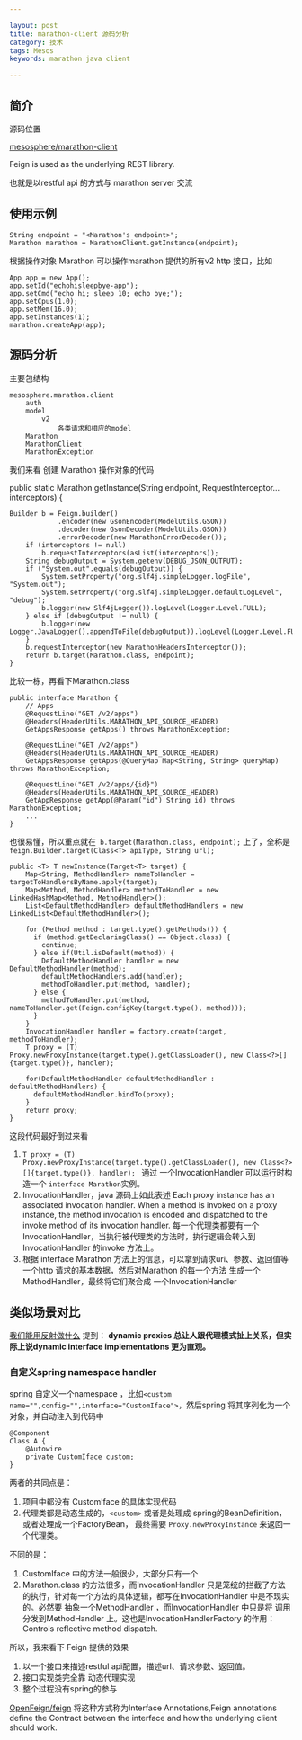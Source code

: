 ```yaml
---

layout: post
title: marathon-client 源码分析
category: 技术
tags: Mesos
keywords: marathon java client

---
```



## 简介

源码位置

[mesosphere/marathon-client](https://github.com/mesosphere/marathon-client)

Feign is used as the underlying REST library. 

也就是以restful api 的方式与 marathon server 交流

## 使用示例

	String endpoint = "<Marathon's endpoint>";
	Marathon marathon = MarathonClient.getInstance(endpoint);
	
根据操作对象 Marathon 可以操作marathon 提供的所有v2 http 接口，比如

	App app = new App();
	app.setId("echohisleepbye-app");
	app.setCmd("echo hi; sleep 10; echo bye;");
	app.setCpus(1.0);
	app.setMem(16.0);
	app.setInstances(1);
	marathon.createApp(app);

## 源码分析

主要包结构

    mesosphere.marathon.client
	 	auth
	 	model
	 		v2
	 			各类请求和相应的model
	 	Marathon
	 	MarathonClient
	 	MarathonException
	 	
我们来看 创建 Marathon 操作对象的代码

public static Marathon getInstance(String endpoint, RequestInterceptor... interceptors) {

	Builder b = Feign.builder()
				.encoder(new GsonEncoder(ModelUtils.GSON))
				.decoder(new GsonDecoder(ModelUtils.GSON))
				.errorDecoder(new MarathonErrorDecoder());
		if (interceptors != null)
			b.requestInterceptors(asList(interceptors));
		String debugOutput = System.getenv(DEBUG_JSON_OUTPUT);
		if ("System.out".equals(debugOutput)) {
			System.setProperty("org.slf4j.simpleLogger.logFile", "System.out");
			System.setProperty("org.slf4j.simpleLogger.defaultLogLevel", "debug");
			b.logger(new Slf4jLogger()).logLevel(Logger.Level.FULL);
		} else if (debugOutput != null) {
			b.logger(new Logger.JavaLogger().appendToFile(debugOutput)).logLevel(Logger.Level.FULL);
		}
		b.requestInterceptor(new MarathonHeadersInterceptor());
		return b.target(Marathon.class, endpoint);
	}
	
比较一栋，再看下Marathon.class

	public interface Marathon {
		// Apps
		@RequestLine("GET /v2/apps")
		@Headers(HeaderUtils.MARATHON_API_SOURCE_HEADER)
		GetAppsResponse getApps() throws MarathonException;
	
		@RequestLine("GET /v2/apps")
		@Headers(HeaderUtils.MARATHON_API_SOURCE_HEADER)
		GetAppsResponse getApps(@QueryMap Map<String, String> queryMap) throws MarathonException;
	
		@RequestLine("GET /v2/apps/{id}")
		@Headers(HeaderUtils.MARATHON_API_SOURCE_HEADER)
		GetAppResponse getApp(@Param("id") String id) throws MarathonException;
		...
	}
	
也很易懂，所以重点就在` b.target(Marathon.class, endpoint);` 上了，全称是`feign.Builder.target(Class<T> apiType, String url);`

	public <T> T newInstance(Target<T> target) {
		Map<String, MethodHandler> nameToHandler = targetToHandlersByName.apply(target);
		Map<Method, MethodHandler> methodToHandler = new LinkedHashMap<Method, MethodHandler>();
		List<DefaultMethodHandler> defaultMethodHandlers = new LinkedList<DefaultMethodHandler>();
	
		for (Method method : target.type().getMethods()) {
		  if (method.getDeclaringClass() == Object.class) {
		    continue;
		  } else if(Util.isDefault(method)) {
		    DefaultMethodHandler handler = new DefaultMethodHandler(method);
		    defaultMethodHandlers.add(handler);
		    methodToHandler.put(method, handler);
		  } else {
		    methodToHandler.put(method, nameToHandler.get(Feign.configKey(target.type(), method)));
		  }
		}
		InvocationHandler handler = factory.create(target, methodToHandler);
		T proxy = (T) Proxy.newProxyInstance(target.type().getClassLoader(), new Class<?>[]{target.type()}, handler);
	
		for(DefaultMethodHandler defaultMethodHandler : defaultMethodHandlers) {
		  defaultMethodHandler.bindTo(proxy);
		}
		return proxy;
	}
	
这段代码最好倒过来看

1. `T proxy = (T) Proxy.newProxyInstance(target.type().getClassLoader(), new Class<?>[]{target.type()}, handler); ` 通过 一个InvocationHandler 可以运行时构造一个 `interface Marathon`实例。
2. InvocationHandler，java 源码上如此表述 Each proxy instance has an associated invocation handler. When a method is invoked on a proxy instance, the method invocation is encoded and dispatched to the invoke method of its invocation handler. 每一个代理类都要有一个InvocationHandler，当执行被代理类的方法时，执行逻辑会转入到InvocationHandler 的invoke 方法上。
3. 根据 interface Marathon 方法上的信息，可以拿到请求uri、参数、返回值等 一个http 请求的基本数据，然后对Marathon 的每一个方法 生成一个MethodHandler，最终将它们聚合成 一个InvocationHandler



## 类似场景对比

[我们能用反射做什么](http://topsli.github.io/2018/01/23/reflect.html) 提到： **dynamic proxies 总让人跟代理模式扯上关系，但实际上说dynamic interface implementations 更为直观。**


### 自定义spring namespace handler

spring 自定义一个namespace ，比如`<custom name="",config="",interface="CustomIface">`，然后spring 将其序列化为一个对象，并自动注入到代码中

	@Component
	Class A {
		@Autowire
		private CustomIface custom;
	}

两者的共同点是： 

1. 项目中都没有 CustomIface 的具体实现代码
2. 代理类都是动态生成的，`<custom>` 或者是处理成 spring的BeanDefinition，或者处理成一个FactoryBean， 最终需要 `Proxy.newProxyInstance` 来返回一个代理类。

不同的是：

1. CustomIface 中的方法一般很少，大部分只有一个
2. Marathon.class 的方法很多，而InvocationHandler 只是笼统的拦截了方法的执行，针对每一个方法的具体逻辑，都写在InvocationHandler 中是不现实的。必然要 抽象一个MethodHandler ，而InvocationHandler 中只是将 调用分发到MethodHandler 上。这也是InvocationHandlerFactory 的作用： Controls reflective method dispatch.


所以，我来看下 Feign 提供的效果

1. 以一个接口来描述restful api配置，描述url、请求参数、返回值。
2. 接口实现类完全靠 动态代理实现
3. 整个过程没有spring的参与

[OpenFeign/feign](https://github.com/OpenFeign/feign) 将这种方式称为Interface Annotations,Feign annotations define the Contract between the interface and how the underlying client should work.
